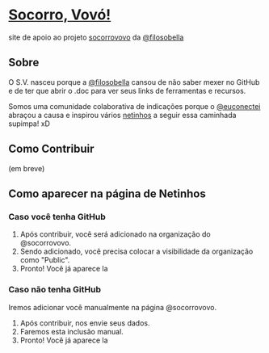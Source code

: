 # [Socorro, Vovó!](https://socorrovovo.github.io)
site de apoio ao projeto [socorrovovo][vsoriginal] da [@filosobella][filosobella]

## Sobre

O S.V. nasceu porque a [@filosobella][filosobella] cansou de não saber mexer no GitHub e de ter que abrir o .doc para ver seus links de ferramentas e recursos.

Somos uma comunidade colaborativa de indicações porque o [@euconectei][euconectei] abraçou a causa e inspirou vários [netinhos][netinhos] a seguir essa caminhada supimpa! xD

## Como Contribuir

(em breve)

## Como aparecer na página de Netinhos

### Caso você tenha GitHub

1. Após contribuir, você será adicionado na organização do @socorrovovo.
2. Sendo adicionado, você precisa colocar a visibilidade da organização como "Public".
3. Pronto! Você já aparece la

### Caso não tenha GitHub

Iremos adicionar você manualmente na página @socorrovovo.

1. Após contribuir, nos envie seus dados.
2. Faremos esta inclusão manual.
3. Pronto! Você já aparece la


[filosobella]: https://github.com/filosobella
[euconectei]: https://github.com/euconectei
[netinhos]: https://github.com/orgs/socorrovovo/people
[vsoriginal]: https://github.com/filosobella/socorrovovo
